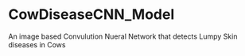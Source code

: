 # CowDiseaseCNN_Model
An image based Convulution Nueral Network that detects Lumpy Skin diseases in Cows

